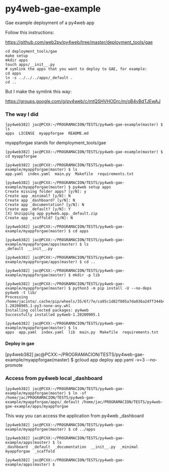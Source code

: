 # py4web-gae-example
Gae example deployment of a py4web app

Follow this instructions:

https://github.com/web2py/py4web/tree/master/deployment_tools/gae

```
cd deployment_tools/gae
make setup
mkdir apps
touch apps/__init__.py
# symlink the apps that you want to deploy to GAE, for example:
cd apps
ln -s ../../../apps/_default .
cd ..
```
But I make the symlink this way:

https://groups.google.com/g/py4web/c/mtQSHVHODrc/m/oB4vBdTJEwAJ 

### The way I did

```
[py4web382] jac@PCXX:~/PROGRAMACION/TESTS/py4web-gae-example(master) $ ls
apps  LICENSE  myappforgae  README.md
```

myappforgae stands for demployment_tools/gae

```
[py4web382] jac@PCXX:~/PROGRAMACION/TESTS/py4web-gae-example(master) $ cd myappforgae

[py4web382] jac@PCXX:~/PROGRAMACION/TESTS/py4web-gae-example/myappforgae(master) $ ls
app.yaml  index.yaml  main.py  Makefile  requirements.txt

[py4web382] jac@PCXX:~/PROGRAMACION/TESTS/py4web-gae-example/myappforgae(master) $ py4web setup apps
Create missing folder apps? [y/N]: y
Create app _minimal? [y/N]: N
Create app _dashboard? [y/N]: N
Create app _documentation? [y/N]: N
Create app _default? [y/N]: Y
[X] Unzipping app py4web.app._default.zip
Create app _scaffold? [y/N]: N

[py4web382] jac@PCXX:~/PROGRAMACION/TESTS/py4web-gae-example/myappforgae(master) $ cd apps

[py4web382] jac@PCXX:~/PROGRAMACION/TESTS/py4web-gae-example/myappforgae/apps(master) $ ls
_default  __init__.py

[py4web382] jac@PCXX:~/PROGRAMACION/TESTS/py4web-gae-example/myappforgae/apps(master) $ cd ..

[py4web382] jac@PCXX:~/PROGRAMACION/TESTS/py4web-gae-example/myappforgae(master) $ mkdir -p lib

[py4web382] jac@PCXX:~/PROGRAMACION/TESTS/py4web-gae-example/myappforgae(master) $ python3 -m pip install -U --no-deps py4web -t lib/
Processing /home/jacinto/.cache/pip/wheels/35/6f/7e/ca95c1d82f805a7da036a2dff344b42f46c456037aa82ba1bc/py4web-1.20200905.1-py3-none-any.whl
Installing collected packages: py4web
Successfully installed py4web-1.20200905.1

[py4web382] jac@PCXX:~/PROGRAMACION/TESTS/py4web-gae-example/myappforgae(master) $ ls
apps  app.yaml  index.yaml  lib  main.py  Makefile  requirements.txt

```

#### Deploy in gae

[py4web382] jac@PCXX:~/PROGRAMACION/TESTS/py4web-gae-example/myappforgae(master) $ gcloud app deploy app.yaml -v=3 --no-promote


### Access from py4web local _dashboard

```
[py4web382] jac@PCXX:~/PROGRAMACION/TESTS/py4web-gae-example/myappforgae(master) $ ln -sf /home/jac/PROGRAMACION/TESTS/py4web-gae-example/myappforgae/apps/_default /home/jac/PROGRAMACION/TESTS/py4web-gae-example/apps/myappforgae
```

This way you can access the application from py4web _dashboard

```
[py4web382] jac@PCXX:~/PROGRAMACION/TESTS/py4web-gae-example/myappforgae(master) $ cd ../apps

[py4web382] jac@PCXX:~/PROGRAMACION/TESTS/py4web-gae-example/apps(master) $ ls
_dashboard  _default  _documentation  __init__.py  _minimal  myappforgae  _scaffold

[py4web382] jac@PCXX:~/PROGRAMACION/TESTS/py4web-gae-example/apps(master) $ 
``` 

